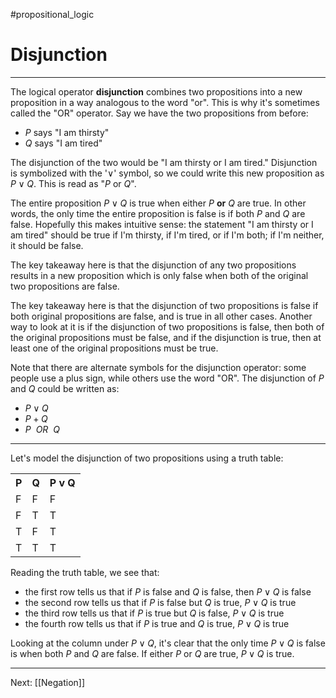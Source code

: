 #propositional_logic 

# Disjunction

---

The logical operator **disjunction** combines two propositions into a new proposition in a way analogous to the word "or". This is why it's sometimes called the "OR" operator. Say we have the two propositions from before:

- $P$ says "I am thirsty"
- $Q$ says "I am tired"

The disjunction of the two would be "I am thirsty or I am tired." Disjunction is symbolized with the '$\lor$' symbol, so we could write this new proposition as $P \lor Q$. This is read as "$P$ or $Q$".

The entire proposition $P \lor Q$ is true when either $P$ **or** $Q$ are true. In other words, the only time the entire proposition is false is if both $P$ and $Q$ are false. Hopefully this makes intuitive sense: the statement "I am thirsty or I am tired" should be true if I'm thirsty, if I'm tired, or if I'm both; if I'm neither, it should be false.

 The key takeaway here is that the disjunction of any two propositions results in a new proposition which is only false when both of the original two propositions are false.
 
   The key takeaway here is that the disjunction of two propositions is false if both original propositions are false, and is true in all other cases. Another way to look at it is if the disjunction of two propositions is false, then both of the original propositions must be false, and if the disjunction is true, then at least one of the original propositions must be true.
 
  Note that there are alternate symbols for the disjunction operator: some people use a plus sign, while others use the word "OR". The disjunction of $P$ and $Q$ could be written as:

- $P \lor Q$
- $P + Q$
- $P~~OR~~Q$

---

Let's model the disjunction of two propositions using a truth table:

<html>
	<table>
		<tr>
			<th>P</th>
			<th>Q</th>
			<th>P v Q</th>
		</tr>
		<tr>
			<td>F</td>
			<td>F</td>
			<td>F</td>
		</tr>
		<tr>
			<td>F</td>
			<td>T</td>
			<td>T</td>
		</tr>
		<tr>
			<td>T</td>
			<td>F</td>
			<td>T</td>
		</tr>
		<tr>
			<td>T</td>
			<td>T</td>
			<td>T</td>
		</tr>
	</table>
</html>

Reading the truth table, we see that:

- the first row tells us that if $P$ is false and $Q$ is false, then $P \lor Q$ is false
- the second row tells us that if $P$ is false but $Q$ is true, $P \lor Q$ is true
- the third row tells us that if $P$ is true but $Q$ is false, $P \lor Q$ is true
- the fourth row tells us that if $P$ is true and $Q$ is true, $P \lor Q$ is true

Looking at the column under $P \lor Q$, it's clear that the only time $P \lor Q$ is false is when both $P$ and $Q$ are false. If either $P$ or $Q$ are true, $P \lor Q$ is true.

---

Next: [[Negation]]